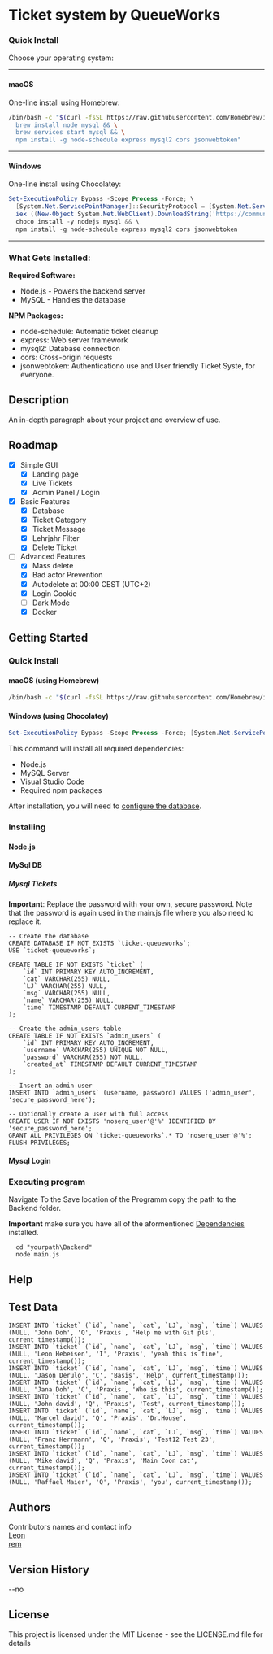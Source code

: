 # Ticket system by QueueWorks
### Quick Install 

Choose your operating system:

---

####  macOS

One-line install using Homebrew:
```bash
/bin/bash -c "$(curl -fsSL https://raw.githubusercontent.com/Homebrew/install/HEAD/install.sh) && \
  brew install node mysql && \
  brew services start mysql && \
  npm install -g node-schedule express mysql2 cors jsonwebtoken"
```

---

####  Windows

One-line install using Chocolatey:
```powershell
Set-ExecutionPolicy Bypass -Scope Process -Force; \
  [System.Net.ServicePointManager]::SecurityProtocol = [System.Net.ServicePointManager]::SecurityProtocol -bor 3072; \
  iex ((New-Object System.Net.WebClient).DownloadString('https://community.chocolatey.org/install.ps1')) && \
  choco install -y nodejs mysql && \
  npm install -g node-schedule express mysql2 cors jsonwebtoken
```

---

### What Gets Installed:

 **Required Software:**
- Node.js - Powers the backend server
- MySQL - Handles the database

 **NPM Packages:**
- node-schedule: Automatic ticket cleanup
- express: Web server framework
- mysql2: Database connection
- cors: Cross-origin requests
- jsonwebtoken: Authenticationo use and User friendly Ticket Syste, for everyone.

## Description

An in-depth paragraph about your project and overview of use.

## Roadmap

- [X] Simple GUI  
  - [X] Landing page  
  - [X] Live Tickets  
  - [X] Admin Panel / Login  
- [X] Basic Features
  - [X] Database
  - [X] Ticket Category
  - [X] Ticket Message
  - [X] Lehrjahr Filter
  - [X] Delete Ticket
- [ ] Advanced Features  
  - [X] Mass delete
  - [X] Bad actor Prevention
  - [x] Autodelete at 00:00 CEST (UTC+2)
  - [X] Login Cookie
  - [ ] Dark Mode
  - [X] Docker

## Getting Started

### Quick Install

#### macOS (using Homebrew)
```bash
/bin/bash -c "$(curl -fsSL https://raw.githubusercontent.com/Homebrew/install/HEAD/install.sh) && brew install node mysql visual-studio-code && brew services start mysql && npm install -g node-schedule express mysql2 cors jsonwebtoken"
```

#### Windows (using Chocolatey)
```powershell
Set-ExecutionPolicy Bypass -Scope Process -Force; [System.Net.ServicePointManager]::SecurityProtocol = [System.Net.ServicePointManager]::SecurityProtocol -bor 3072; iex ((New-Object System.Net.WebClient).DownloadString('https://community.chocolatey.org/install.ps1')) && choco install -y nodejs mysql vscode && npm install -g node-schedule express mysql2 cors jsonwebtoken
```

This command will install all required dependencies:
- Node.js
- MySQL Server
- Visual Studio Code
- Required npm packages

After installation, you will need to [configure the database](#mysql-tickets).

### Installing

#### Node.js

#### MySql DB

##### Mysql Tickets

**Important**: Replace the password with your own, secure password. Note that the password is again used in the main.js file where you also need to replace it.

```MySql
-- Create the database
CREATE DATABASE IF NOT EXISTS `ticket-queueworks`;
USE `ticket-queueworks`;

CREATE TABLE IF NOT EXISTS `ticket` (
    `id` INT PRIMARY KEY AUTO_INCREMENT,
    `cat` VARCHAR(255) NULL,
    `LJ` VARCHAR(255) NULL,
    `msg` VARCHAR(255) NULL,
    `name` VARCHAR(255) NULL,
    `time` TIMESTAMP DEFAULT CURRENT_TIMESTAMP
);

-- Create the admin_users table
CREATE TABLE IF NOT EXISTS `admin_users` (
    `id` INT PRIMARY KEY AUTO_INCREMENT,
    `username` VARCHAR(255) UNIQUE NOT NULL,
    `password` VARCHAR(255) NOT NULL,
    `created_at` TIMESTAMP DEFAULT CURRENT_TIMESTAMP
);

-- Insert an admin user
INSERT INTO `admin_users` (username, password) VALUES ('admin_user', 'secure_password_here');

-- Optionally create a user with full access
CREATE USER IF NOT EXISTS 'noserq_user'@'%' IDENTIFIED BY 'secure_password_here';
GRANT ALL PRIVILEGES ON `ticket-queueworks`.* TO 'noserq_user'@'%';
FLUSH PRIVILEGES;
```

#### Mysql Login

### Executing program

Navigate To the Save location of the Programm copy the path to the Backend folder.

**Important** make sure you have all of the aformentioned [Dependencies](#dependencies) installed.

```Bat
  cd "yourpath\Backend" 
  node main.js
```

## Help

## Test Data

```MySql
INSERT INTO `ticket` (`id`, `name`, `cat`, `LJ`, `msg`, `time`) VALUES (NULL, 'John Doh', 'Q', 'Praxis', 'Help me with Git pls', current_timestamp());
INSERT INTO `ticket` (`id`, `name`, `cat`, `LJ`, `msg`, `time`) VALUES (NULL, 'Leon Hebeisen', 'I', 'Praxis', 'yeah this is fine', current_timestamp());
INSERT INTO `ticket` (`id`, `name`, `cat`, `LJ`, `msg`, `time`) VALUES (NULL, 'Jason Derulo', 'C', 'Basis', 'Help', current_timestamp());
INSERT INTO `ticket` (`id`, `name`, `cat`, `LJ`, `msg`, `time`) VALUES (NULL, 'Jana Doh', 'C', 'Praxis', 'Who is this', current_timestamp());
INSERT INTO `ticket` (`id`, `name`, `cat`, `LJ`, `msg`, `time`) VALUES (NULL, 'John david', 'Q', 'Praxis', 'Test', current_timestamp());
INSERT INTO `ticket` (`id`, `name`, `cat`, `LJ`, `msg`, `time`) VALUES (NULL, 'Marcel david', 'Q', 'Praxis', 'Dr.House', current_timestamp());
INSERT INTO `ticket` (`id`, `name`, `cat`, `LJ`, `msg`, `time`) VALUES (NULL, 'Franz Herrmann', 'Q', 'Praxis', 'Test12 Test 23', current_timestamp());
INSERT INTO `ticket` (`id`, `name`, `cat`, `LJ`, `msg`, `time`) VALUES (NULL, 'Mike david', 'Q', 'Praxis', 'Main Coon cat', current_timestamp());
INSERT INTO `ticket` (`id`, `name`, `cat`, `LJ`, `msg`, `time`) VALUES (NULL, 'Raffael Maier', 'Q', 'Praxis', 'you', current_timestamp());
```

## Authors

Contributors names and contact info \
[Leon](https://github.com/lelelon225) \
[rem](https://github.com/Rem170608)

## Version History

--no

## License

This project is licensed under the MIT License - see the LICENSE.md file for details
